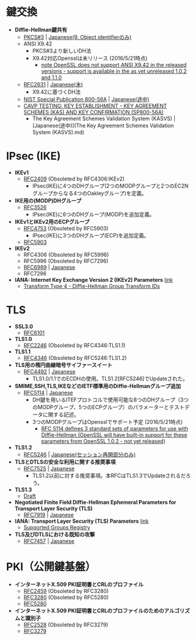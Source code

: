 # 鍵交換

* **Diffie-Hellman鍵共有**
	* [PKCS#3](http://japan.emc.com/emc-plus/rsa-labs/standards-initiatives/pkcs-3-diffie-hellman-key-agreement-standar.htm) | [Japanese(9. Object identifierのみ)](pkcs-3.asc)
	* ANSI X9.42
		* PKCS#3より新しいDH法
		* X9.42対応Opensslは未リリース (2016/5/21時点)
			* [note OpenSSL does not support ANSI X9.42 in the released versions - support is available in the as yet unreleased 1.0.2 and 1.1.0](https://wiki.openssl.org/index.php/Diffie_Hellman)
	* [RFC2631](https://tools.ietf.org/html/rfc2631) | [Japanese(未)](rfc2631.txt)
		* X9.42に基づくDH法
	* [NIST Special Publication 800-56A](http://nvlpubs.nist.gov/nistpubs/SpecialPublications/NIST.SP.800-56Ar2.pdf) | [Japanese(途中)](NIST.SP.800-56Ar2.md)
	* [CAVP TESTING: KEY ESTABLISHMENT - KEY AGREEMENT SCHEMES (KAS) AND KEY CONFIRMATION (SP800-56A)](http://csrc.nist.gov/groups/STM/cavp/key-establishment.html)
		* The Key Agreement Schemes Validation System (KASVS) | [Japanese(途中)](The Key Agreement Schemes Validation System (KASVS).md)


# IPsec (IKE)

* **IKEv1**
	* [RFC2409](https://tools.ietf.org/html/rfc2409) (Obsoleted by RFC4306:IKEv2)
		* IPsec(IKE)に4つのDHグループ(2つのMODPグループと2つのEC2Nグループからなる4つのOakleyグループ)を定義。
* **IKE用の(MODP)DHグループ**
	* [RFC3526](https://tools.ietf.org/html/rfc3526)
		* IPsec(IKE)に6つのDHグループ(MODP)を追加定義。
* **IKEv1とIKEv2用のECPグループ**
	* [RFC4753](https://tools.ietf.org/html/rfc4753) (Obsoleted by RFC5903)
		* IPsec(IKE)に3つのDHグループ(ECP)を追加定義。
	* [RFC5903](https://tools.ietf.org/html/rfc5903)
* **IKEv2**
	* RFC4306 (Obsoleted by RFC5996)
	* RFC5996 (Obsoleted by RFC7296) 
	* [RFC6989](https://tools.ietf.org/html/rfc6989) | [Japanese](rfc6989.txt)
	* RFC7296
* **IANA: Internet Key Exchange Version 2 (IKEv2) Parameters** [link](http://www.iana.org/assignments/ikev2-parameters/ikev2-parameters.xhtml)
	* [Transform Type 4 - Diffie-Hellman Group Transform IDs](http://www.iana.org/assignments/ikev2-parameters/ikev2-parameters.xhtml#ikev2-parameters-8)

# TLS

* **SSL3.0**
	* [RFC6101](https://tools.ietf.org/html/rfc6101) 
* **TLS1.0**
	* [RFC2246](https://tools.ietf.org/html/rfc2246) (Obsoleted by RFC4346:TLS1.1)
* **TLS1.1**
	* [RFC4346](https://tools.ietf.org/html/rfc4346) (Obsoleted by RFC5246:TLS1.2)
* **TLS用の楕円曲線暗号サイファースイート**
	* [RFC4492](https://tools.ietf.org/html/rfc4492) | [Japanese](rfc4492.txt)
		* TLS1.0/1.1でのECDHの使用。TLS1.2[RFC5246]でUpdateされた。
* **SMIME,SSH,TLS,IKEなどのIETF標準用のDiffie-Hellmanグループ追加**
	* [RFC5114](https://tools.ietf.org/html/rfc5114) | [Japanese](rfc5114.txt)
		* DH鍵を用いるITEFプロトコルで使用可能な8つのDHグループ（3つのMODPグループ、5つのECPグループ）のパラメーターとテストデータに関する記述。
		* 3つのMODPグループはOpensslでサポート予定 (2016/5/21時点)
			* [RFC 5114 defines 3 standard sets of parameters for use with Diffie-Hellman (OpenSSL will have built-in support for these parameters from OpenSSL 1.0.2 - not yet released)](https://wiki.openssl.org/index.php/Diffie_Hellman)
* **TLS1.2**
	* [RFC5246](https://tools.ietf.org/html/rfc5246) | [Japanese(セッション再開部分のみ)](rfc5246.txt)
* **TLSとDTLSの安全な利用に関する推奨事項**
	* [RFC7525](https://tools.ietf.org/html/rfc7525) | [Japanese](rfc7525.txt)
		* TLS1.2以前に対する推奨事項。本RFCはTLS1.3でUpdateされるだろう。
* **TLS1.3**
	* [Draft](https://tools.ietf.org/wg/tls/draft-ietf-tls-tls13/)
* **Negotiated Finite Field Diffie-Hellman Ephemeral Parameters for Transport Layer Security (TLS)**
	* [RFC7919](https://tools.ietf.org/html/rfc7919) | [Japanese](rfc7919.txt)
* **IANA: Transport Layer Security (TLS) Parameters** [link](http://www.iana.org/assignments/tls-parameters/tls-parameters.xhtml)
	* [Supported Groups Registry](http://www.iana.org/assignments/tls-parameters/tls-parameters.xhtml#tls-parameters-8)
* **TLS及びDTLSにおける既知の攻撃**
	* [RFC7457](https://tools.ietf.org/html/rfc7457) | [Japanese](rfc7457.txt)

# PKI（公開鍵基盤）

* **インターネットX.509 PKI証明書とCRLのプロファイル**
	* [RFC2459](https://tools.ietf.org/html/rfc2459) (Obsoleted by RFC3280)
	* [RFC3280](https://tools.ietf.org/html/rfc3280) (Obsoleted by RFC5280)
	* [RFC5280](https://tools.ietf.org/html/rfc5280)
* **インターネットX.509 PKI証明書とCRLのプロファイルのためのアルゴリズムと識別子**
	* [RFC2528](https://tools.ietf.org/html/rfc2528) (Obsoleted by RFC3279)
	* [RFC3279](https://tools.ietf.org/html/rfc3279)
